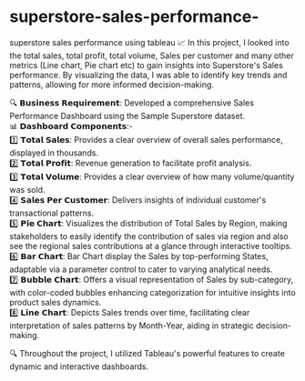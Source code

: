# superstore-sales-performance-
superstore sales performance using tableau
📈 In this project, I looked into the total sales, total profit, total volume, Sales per customer and many other metrics (Line chart, Pie chart etc) to gain insights into Superstore's Sales performance. By visualizing the data, I was able to identify key trends and patterns, allowing for more informed decision-making.<br>

🔍 𝗕𝘂𝘀𝗶𝗻𝗲𝘀𝘀 𝗥𝗲𝗾𝘂𝗶𝗿𝗲𝗺𝗲𝗻𝘁: Developed a comprehensive Sales Performance Dashboard using the Sample Superstore dataset.<br>
📊 𝗗𝗮𝘀𝗵𝗯𝗼𝗮𝗿𝗱 𝗖𝗼𝗺𝗽𝗼𝗻𝗲𝗻𝘁𝘀:-<br>
1️⃣ 𝗧𝗼𝘁𝗮𝗹 𝗦𝗮𝗹𝗲𝘀: Provides a clear overview of overall sales performance, displayed in thousands.<br>
2️⃣ 𝗧𝗼𝘁𝗮𝗹 𝗣𝗿𝗼𝗳𝗶𝘁: Revenue generation to facilitate profit analysis.<br>
3️⃣ 𝗧𝗼𝘁𝗮𝗹 𝗩𝗼𝗹𝘂𝗺𝗲: Provides a clear overview of how many volume/quantity was sold.<br>
4️⃣ 𝗦𝗮𝗹𝗲𝘀 𝗣𝗲𝗿 𝗖𝘂𝘀𝘁𝗼𝗺𝗲𝗿: Delivers insights of individual customer's transactional patterns.<br>
5️⃣ 𝗣𝗶𝗲 𝗖𝗵𝗮𝗿𝘁: Visualizes the distribution of Total Sales by Region, making stakeholders to easily identify the contribution of sales via region and also see the regional sales contributions at a glance through interactive tooltips.<br>
6️⃣ 𝗕𝗮𝗿 𝗖𝗵𝗮𝗿𝘁: Bar Chart display the Sales by top-performing States, adaptable via a parameter control to cater to varying analytical needs.<br>
7️⃣ 𝗕𝘂𝗯𝗯𝗹𝗲 𝗖𝗵𝗮𝗿𝘁: Offers a visual representation of Sales by sub-category, with color-coded bubbles enhancing categorization for intuitive insights into product sales dynamics.<br>
8️⃣ 𝗟𝗶𝗻𝗲 𝗖𝗵𝗮𝗿𝘁: Depicts Sales trends over time, facilitating clear interpretation of sales patterns by Month-Year, aiding in strategic decision-making.<br>

🔍 Throughout the project, I utilized Tableau's powerful features to create dynamic and interactive dashboards.
